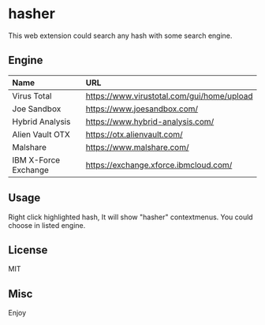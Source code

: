 # hasher

This web extension could search any hash with some search engine.

## Engine
|Name|URL|
|:---|:---|
|Virus Total|https://www.virustotal.com/gui/home/upload|
|Joe Sandbox|https://www.joesandbox.com/|
|Hybrid Analysis|https://www.hybrid-analysis.com/|
|Alien Vault OTX|https://otx.alienvault.com/|
|Malshare|https://www.malshare.com/|
|IBM X-Force Exchange|https://exchange.xforce.ibmcloud.com/|


## Usage
Right click highlighted hash, It will show "hasher" contextmenus.
You could choose in listed engine.

## License
MIT

## Misc
Enjoy